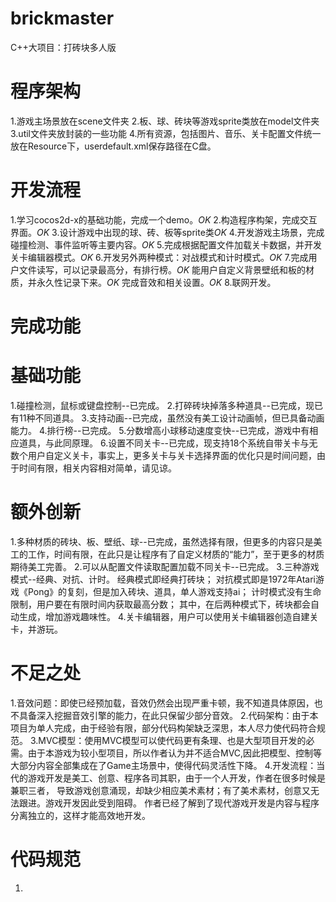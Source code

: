 # brickmaster
C++大项目：打砖块多人版
# 程序架构
1.游戏主场景放在scene文件夹
2.板、球、砖块等游戏sprite类放在model文件夹
3.util文件夹放封装的一些功能
4.所有资源，包括图片、音乐、关卡配置文件统一放在Resource下，userdefault.xml保存路径在C盘。
# 开发流程
1.学习cocos2d-x的基础功能，完成一个demo。*OK*
2.构造程序构架，完成交互界面。*OK*
3.设计游戏中出现的球、砖、板等sprite类*OK*
4.开发游戏主场景，完成碰撞检测、事件监听等主要内容。*OK*
5.完成根据配置文件加载关卡数据，并开发关卡编辑器模式。*OK*
6.开发另外两种模式：对战模式和计时模式。*OK*
7.完成用户文件读写，可以记录最高分，有排行榜。*OK*
  能用户自定义背景壁纸和板的材质，并永久性记录下来。*OK*
  完成音效和相关设置。*OK*
8.联网开发。
# 完成功能
  # 基础功能
  1.碰撞检测，鼠标或键盘控制--已完成。
  2.打碎砖块掉落多种道具--已完成，现已有11种不同道具。
  3.支持动画--已完成，虽然没有美工设计动画帧，但已具备动画能力。
  4.排行榜--已完成。
  5.分数增高小球移动速度变快--已完成，游戏中有相应道具，与此同原理。
  6.设置不同关卡--已完成，现支持18个系统自带关卡与无数个用户自定义关卡，事实上，更多关卡与关卡选择界面的优化只是时间问题，由于时间有限，相关内容相对简单，请见谅。
  # 额外创新
  1.多种材质的砖块、板、壁纸、球--已完成，虽然选择有限，但更多的内容只是美工的工作，时间有限，在此只是让程序有了自定义材质的“能力”，至于更多的材质期待美工完善。
  2.可以从配置文件读取配置加载不同关卡--已完成。
  3.三种游戏模式--经典、对抗、计时。
    经典模式即经典打砖块；
    对抗模式即是1972年Atari游戏《Pong》的复刻，但是加入砖块、道具，单人游戏支持ai；
    计时模式没有生命限制，用户要在有限时间内获取最高分数；
    其中，在后两种模式下，砖块都会自动生成，增加游戏趣味性。
  4.关卡编辑器，用户可以使用关卡编辑器创造自建关卡，并游玩。
# 不足之处
  1.音效问题：即使已经预加载，音效仍然会出现严重卡顿，我不知道具体原因，也不具备深入挖掘音效引擎的能力，在此只保留少部分音效。
  2.代码架构：由于本项目为单人完成，由于经验有限，部分代码构架缺乏深思，本人尽力使代码符合规范。
  3.MVC模型：使用MVC模型可以使代码更有条理、也是大型项目开发的必需。由于本游戏为较小型项目，所以作者认为并不适合MVC,因此把模型、控制等大部分内容全部集成在了Game主场景中，使得代码灵活性下降。
  4.开发流程：当代的游戏开发是美工、创意、程序各司其职，由于一个人开发，作者在很多时候是兼职三者，
  导致游戏创意涌现，却缺少相应美术素材；有了美术素材，创意又无法跟进。游戏开发因此受到阻碍。
  作者已经了解到了现代游戏开发是内容与程序分离独立的，这样才能高效地开发。
# 代码规范
  1.
